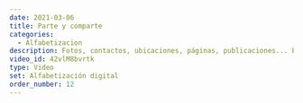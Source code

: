 ```yaml
---
date: 2021-03-06
title: Parte y comparte
categories:
  - Alfabetizacion
description: Fotos, contactos, ubicaciones, páginas, publicaciones... Es una infinidad de contenido el que podemos encontrar ¿cómo le hacemos cuando queremos que alguien más lo vea?
video_id: 42vlM8bvrtk
type: Video
set: Alfabetización digital
order_number: 12
---
```

